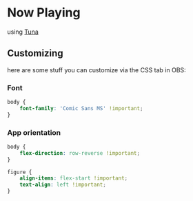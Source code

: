 # Now Playing

using [Tuna](https://obsproject.com/forum/resources/tuna.843/)

## Customizing

here are some stuff you can customize via the CSS tab in OBS:

### Font

```css
body {
	font-family: 'Comic Sans MS' !important;
}
```

### App orientation

```css
body {
	flex-direction: row-reverse !important;
}

figure {
	align-items: flex-start !important;
	text-align: left !important;
}
```
